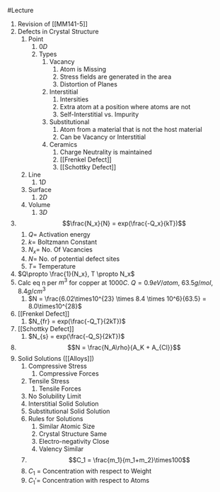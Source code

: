 #Lecture 
1. Revision of [[MM141-5]]
2. Defects in Crystal Structure
	1. Point
		1. $0D$
		2. Types
			1. Vacancy
				1. Atom is Missing
				2. Stress fields are generated in the area
				3. Distortion of Planes
			2. Interstitial
				1. Intersities
				2. Extra atom at a position where atoms are not
				3. Self-Interstitial vs. Impurity
			3. Substitutional
				1. Atom from a material that is not the host material
				2. Can be Vacancy or Interstitial
			4. Ceramics
				1. Charge Neutrality is maintained
				2. [[Frenkel Defect]]
				3. [[Schottky Defect]]
	2. Line
		1. $1D$
	3. Surface
		1. $2D$
	4. Volume
		1. $3D$
3. $$\frac{N_x}{N} = exp(\frac{-Q_x}{kT})$$
	1. $Q =$ Activation energy
	2. $k =$ Boltzmann Constant
	3. $N_x =$ No. Of Vacancies
	4. $N =$ No. of potential defect sites
	5. $T=$ Temperature
4. $Q\propto \frac{1}{N_x}, T \propto N_x$
5. Calc eq n per $m^3$ for copper at $1000C$. $Q = 0.9eV/atom$, $63.5g/mol$, $8.4g/cm^3$
	1. $N = \frac{6.02\times10^{23} \times 8.4 \times 10^6}{63.5} = 8.0\times10^{28}$
6. [[Frenkel Defect]]
	1. $N_{fr} = exp(\frac{-Q_T}{2kT})$
7. [[Schottky Defect]]
	1. $N_{s} = exp(\frac{-Q_S}{2kT})$
8. $$N = \frac{N_A\rho}{A_K + A_{Cl}}$$
9. Solid Solutions ([[Alloys]])
	1. Compressive Stress
		1. Compressive Forces
	2. Tensile Stress
		1. Tensile Forces
	3. No Solubility Limit
	4. Interstitial Solid Solution
	5. Substitutional Solid Solution
	6. Rules for Solutions
		1. Similar Atomic Size
		2. Crystal Structure Same
		3. Electro-negativity Close
		4. Valency Similar
	7. $$C_1 = \frac{m_1}{m_1+m_2}\times100$$
	8. $C_1$ = Concentration with respect to Weight
	9. $C_1' =$ Concentration with respect to Atoms